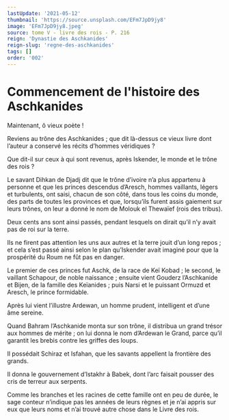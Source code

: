 ```yaml
---
lastUpdate: '2021-05-12'
thumbnail: 'https://source.unsplash.com/EFm7JpD9jy8'
image: 'EFm7JpD9jy8.jpeg'
source: tome V - livre des rois - P. 216
reign: 'Dynastie des Aschkanides'
reign-slug: 'regne-des-aschkanides'
tags: []
order: '002'
---
```


# Commencement de l'histoire des Aschkanides

Maintenant, ô vieux poète !

Reviens au trône des Aschkanides ; que dit là-dessus ce vieux livre dont l’auteur a conservé les récits d’hommes véridiques ?

Que dit-il sur ceux à qui sont revenus, après Iskender, le monde et le trône des rois ?

Le savant Dihkan de Djadj dit que le trône d’ivoire n’a plus appartenu à personne et que les princes descendus d’Aresch, hommes vaillants, légers et turbulents, ont saisi, chacun de son côté, dans tous les coins du monde, des parts de toutes les provinces et que, lorsqu’ils furent assis gaiement sur leurs trônes, on leur a donné le nom de Molouk el Thewaïef (rois des tribus).

Deux cents ans sont ainsi passés, pendant lesquels on dirait qu’il n’y avait pas de roi sur la terre.

Ils ne firent pas attention les uns aux autres et la terre jouit d’un long repos ; et cela s’est passé ainsi selon le plan qu’Iskender avait imaginé pour que la prospérité du Roum ne fût pas en danger.

Le premier de ces princes fut Aschk, de la race de Keï Kobad ; le second, le vaillant Schapour, de noble naissance ; ensuite vient Gouderz l’Aschkanide et Bijen, de la famille des Keïanides ; puis Narsi et le puissant Ormuzd et Aresch, le prince formidable.

Après lui vient l’illustre Ardewan, un homme prudent, intelligent et d’une âme sereine.

Quand Bahram l’Aschkanide monta sur son trône, il distribua un grand trésor aux hommes de mérite ; on lui donna le nom d’Ardewan le Grand, parce qu’il garantit les brebis contre les griffes des loups.

Il possédait Schiraz et Isfahan, que les savants appellent la frontière des grands.

Il donna le gouvernement d’Istakhr à Babek, dont l’arc faisait pousser des cris de terreur aux serpents.

Comme les branches et les racines de cette famille ont en peu de durée, le sage conteur n’indique pas les années de leurs règnes et je n’ai appris sur eux que leurs noms et n’ai trouvé autre chose dans le Livre des rois.
